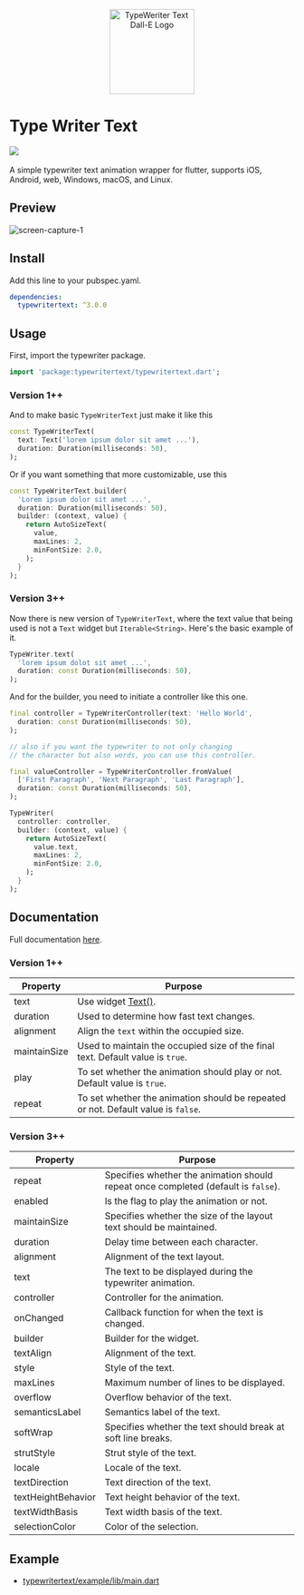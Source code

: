 <p align="center">
  <img src="https://user-images.githubusercontent.com/45191605/272785686-7a626063-6047-463a-b931-db256c708335.png" alt="TypeWeriter Text Dall-E Logo" width="150">
</p>

# Type Writer Text

<a href='https://pub.dev/packages/typewritertext'><img src='https://img.shields.io/pub/v/typewritertext.svg?logo=flutter&color=blue&style=flat-square'/></a>\
\
A simple typewriter text animation wrapper for flutter, supports iOS, Android, web, Windows, macOS, and Linux.

## Preview

![screen-capture-_1_](https://user-images.githubusercontent.com/45191605/162557654-6e98d7be-e198-4089-bc13-6b52f7e4a6e2.gif)

## Install

Add this line to your pubspec.yaml.

```yaml
dependencies:
  typewritertext: ^3.0.0
```

## Usage

First, import the typewriter package.

```dart
import 'package:typewritertext/typewritertext.dart';
```

### Version 1++
And to make basic `TypeWriterText` just make it like this
```dart
const TypeWriterText(
  text: Text('lorem ipsum dolor sit amet ...'),
  duration: Duration(milliseconds: 50),
);
```

Or if you want something that more customizable, use this

```dart
const TypeWriterText.builder(
  'Lorem ipsum dolor sit amet ...',
  duration: Duration(milliseconds: 50),
  builder: (context, value) {
    return AutoSizeText(
      value,
      maxLines: 2,
      minFontSize: 2.0,
    );
  }
);
```

### Version 3++
Now there is new version of `TypeWriterText`, 
where the text value that being used is not a `Text` widget but `Iterable<String>`.
Here's the basic example of it.

```dart
TypeWriter.text(
  'lorem ipsum dolot sit amet ...',
  duration: const Duration(milliseconds: 50),
);
```

And for the builder, you need to initiate a controller like this one.

```dart
final controller = TypeWriterController(text: 'Hello World',
  duration: const Duration(milliseconds: 50),
);

// also if you want the typewriter to not only changing
// the character but also words, you can use this controller.

final valueController = TypeWriterController.fromValue(
  ['First Paragraph', 'Next Paragraph', 'Last Paragraph'],
  duration: const Duration(milliseconds: 50),
);

TypeWriter(
  controller: controller,
  builder: (context, value) {
    return AutoSizeText(
      value.text,
      maxLines: 2,
      minFontSize: 2.0,
    ); 
  }
);
```

## Documentation
Full documentation <a href="https://pub.dev/documentation/typewritertext/latest/typewritertext/typewritertext-library.html">here</a>.

### Version 1++
| Property        | Purpose                                        |
|-----------------|------------------------------------------------|
| text            | Use widget [Text()](https://api.flutter.dev/flutter/widgets/Text-class.html). |
| duration        | Used to determine how fast text changes.        |
| alignment       | Align the `text` within the occupied size.      |
| maintainSize    | Used to maintain the occupied size of the final text. Default value is `true`. |
| play            | To set whether the animation should play or not. Default value is `true`. |
| repeat          | To set whether the animation should be repeated or not. Default value is `false`. |

### Version 3++
| Property             | Purpose                                                      |
|----------------------|--------------------------------------------------------------|
| repeat               | Specifies whether the animation should repeat once completed (default is `false`). |
| enabled              | Is the flag to play the animation or not.                    |
| maintainSize         | Specifies whether the size of the layout text should be maintained. |
| duration             | Delay time between each character.                          |
| alignment            | Alignment of the text layout.                                |
| text                 | The text to be displayed during the typewriter animation.   |
| controller           | Controller for the animation.                                |
| onChanged            | Callback function for when the text is changed.             |
| builder              | Builder for the widget.                                      |
| textAlign            | Alignment of the text.                                       |
| style                | Style of the text.                                          |
| maxLines             | Maximum number of lines to be displayed.                    |
| overflow             | Overflow behavior of the text.                              |
| semanticsLabel       | Semantics label of the text.                                |
| softWrap             | Specifies whether the text should break at soft line breaks.|
| strutStyle           | Strut style of the text.                                    |
| locale               | Locale of the text.                                         |
| textDirection        | Text direction of the text.                                 |
| textHeightBehavior   | Text height behavior of the text.                           |
| textWidthBasis       | Text width basis of the text.                               |
| selectionColor       | Color of the selection.                                     |

## Example

- <a href="https://github.com/Nialixus/typewritertext/blob/master/example/lib/main.dart">typewritertext/example/lib/main.dart</a>
